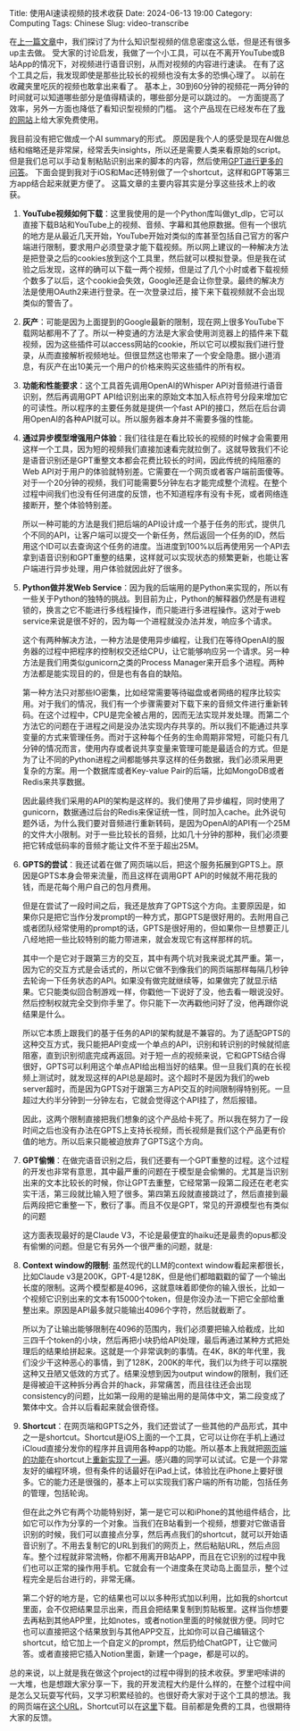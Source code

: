 Title: 使用AI速读视频的技术收获
Date: 2024-06-13 19:00
Category: Computing
Tags: Chinese
Slug: video-transcribe

在[上一篇文章](/writing-and-video.html)中，我们探讨了为什么知识型视频的信息密度这么低，但是还有很多up主去做。
受大家的讨论启发，我做了一个小工具，可以在不离开YouTube或B站App的情况下，对视频进行语音识别，从而对视频的内容进行速读。
在有了这个工具之后，我发现即使是那些比较长的视频也没有太多的恐惧心理了。
以前在收藏夹里吃灰的视频也敢拿出来看了。
基本上，30到60分钟的视频花一两分钟的时间就可以知道哪些部分是值得精读的，哪些部分是可以跳过的。
一方面提高了效率，另外一方面也降低了看知识型视频的门槛。
这个产品现在已经发布在了[我的网站](https://yage.ai/caption/)上给大家免费使用。

我目前没有把它做成一个AI summary的形式。
原因是我个人的感受是现在AI做总结和缩略还是非常屎，经常丢失insights，所以还是需要人类来看原始的script。
但是我们总可以手动复制粘贴识别出来的脚本的内容，然后使用[GPT进行更多的问答](/GPT-API-usage-creation.html)。
下面会提到我对于iOS和Mac还特别做了一个shortcut，这样和GPT等第三方app结合起来就更方便了。
这篇文章的主要内容其实是分享这些技术上的收获。

1. **YouTube视频如何下载**：这里我使用的是一个Python库叫做yt_dlp，它可以直接下载B站和YouTube上的视频、音频、字幕和其他原数据。但有一个很坑的地方是从最近几天开始，YouTube开始对类似的库甚至包括自己官方的客户端进行限制，要求用户必须登录才能下载视频。所以网上建议的一种解决方法是把登录之后的cookies放到这个工具里，然后就可以模拟登录。但是我在试验之后发现，这样的确可以下载一两个视频，但是过了几个小时或者下载视频个数多了以后，这个cookie会失效，Google还是会让你登录。最终的解决方法是使用OAuth2来进行登录。在一次登录过后，接下来下载视频就不会出现类似的警告了。

2. **灰产**：可能是因为上面提到的Google最新的限制，现在网上很多YouTube下载网站都用不了了。所以一种变通的方法是大家会使用浏览器上的插件来下载视频，因为这些插件可以access网站的cookie，所以它可以模拟我们进行登录，从而直接解析视频地址。但很显然这也带来了一个安全隐患。据小道消息，有灰产在出10美元一个用户的价格来购买这些插件的所有权。

3. **功能和性能要求**：这个工具首先调用OpenAI的Whisper API对音频进行语音识别，然后再调用GPT API给识别出来的原始文本加入标点符号分段来增加它的可读性。所以程序的主要任务就是提供一个fast API的接口，然后在后台调用OpenAI的各种API就可以。所以服务器本身并不需要多强的性能。

4. **通过异步模型增强用户体验**：我们往往是在看比较长的视频的时候才会需要用这样一个工具，因为短的视频我们直接加速看完就拉倒了。这就导致我们不论是语音识别还是GPT重整文本都会花费比较长的时间，因此传统的纯阻塞的Web API对于用户的体验就特别差。它需要在一个网页或者客户端前面傻等。对于一个20分钟的视频，我们可能需要5分钟左右才能完成整个流程。在整个过程中间我们也没有任何进度的反馈，也不知道程序有没有卡死，或者网络连接断开，整个体验特别差。

    所以一种可能的方法是我们把后端的API设计成一个基于任务的形式，提供几个不同的API，让客户端可以提交一个新任务，然后返回一个任务的ID，然后用这个ID可以去查询这个任务的进度。当进度到100%以后再使用另一个API去拿到语音识别和GPT重整的结果，这样就可以实现状态的频繁更新，也能让客户端进行异步处理，用户体验就因此好了很多。

5. **Python做并发Web Service**：因为我的后端用的是Python来实现的，所以有一些关于Python的独特的挑战。到目前为止，Python的解释器仍然是有进程锁的，换言之它不能进行多线程操作，而只能进行多进程操作。这对于web service来说是很不好的，因为每一个进程就没办法并发，响应多个请求。

    这个有两种解决方法，一种方法是使用异步编程，让我们在等待OpenAI的服务器的过程中把程序的控制权交还给CPU，让它能够响应另一个请求。另一种方法是我们用类似gunicorn之类的Process Manager来开启多个进程。两种方法都是能实现目的的，但是也有各自的缺陷。

    第一种方法只对那些IO密集，比如经常需要等待磁盘或者网络的程序比较实用。对于我们的情况，我们有一个步骤需要对下载下来的音频文件进行重新转码。在这个过程中，CPU是完全被占用的，因而无法实现并发处理。而第二个方法它的问题在于进程之间是没办法实现内存共享的。所以我们不能通过共享变量的方式来管理任务。而对于这种每个任务的生命周期非常短，可能只有几分钟的情况而言，使用内存或者说共享变量来管理可能是最适合的方式。但是为了让不同的Python进程之间都能够共享这样的任务数据，我们必须采用更复杂的方案。用一个数据库或者Key-value Pair的后端，比如MongoDB或者Redis来共享数据。

    因此最终我们采用的API的架构是这样的。我们使用了异步编程，同时使用了gunicorn，数据通过后台的Redis来保证统一性，同时加入cache。此外说句题外话，为什么我们要对音频进行重新转码，是因为OpenAI的API有一个25M的文件大小限制。对于一些比较长的音频，比如几十分钟的那种，我们必须要把它转成低码率的音频才能让文件不至于超出25M。

6. **GPTS的尝试**：我还试着在做了网页端以后，把这个服务拓展到GPTS上。原因是GPTS本身会带来流量，而且这样在调用GPT API的时候就不用花我的钱，而是花每个用户自己的包月费用。

    但是在尝试了一段时间之后，我还是放弃了GPTS这个方向。主要原因是，如果你只是把它当作分发prompt的一种方式，那GPTS是很好用的。去附用自己或者团队经常使用的prompt的话，GPTS是很好用的，但如果你一旦想要正儿八经地把一些比较特别的能力带进来，就会发现它有这样那样的坑。

    其中一个是它对于跟第三方的交互，其中有两个坑对我来说尤其严重。第一，因为它的交互方式是会话式的，所以它做不到像我们的网页端那样每隔几秒钟去轮询一下任务状态的API。如果没有做完就继续等，如果做完了就显示结果。它只能类似回合制游戏一样，你戳他一下说好了没，他去看一眼说没好。然后控制权就完全交到你手里了。你只能下一次再戳他问好了没，他再跟你说结果是什么。

    所以它本质上跟我们的基于任务的API的架构就是不兼容的。为了适配GPTS的这种交互方式，我只能把API变成一个单点的API，识别和转识别的时候就彻底阻塞，直到识别彻底完成再返回。对于短一点的视频来说，它和GPTS结合得很好，GPTS可以利用这个单点API给出相当好的结果。但一旦我们真的在长视频上测试时，就发现这样的API总是超时。这个超时不是因为我们的web server超时，而是因为GPTS对于跟第三方API交互的时间限制得特别死。一旦超过大约半分钟到一分钟左右，它就会觉得这个API挂了，然后报错。

    因此，这两个限制直接把我们想象的这个产品给卡死了。所以我在努力了一段时间之后也没有办法在GPTS上支持长视频，而长视频是我们这个产品更有价值的地方。所以后来只能被迫放弃了GPTS这个方向。

7. **GPT偷懒**：在做完语音识别之后，我们还要有一个GPT重整的过程。这个过程的开发也非常有意思，其中最严重的问题在于模型是会偷懒的。尤其是当识别出来的文本比较长的时候，你让GPT去重整，它经常第一段第二段还在老老实实干活，第三段就比输入短了很多。第四第五段就直接跳过了，然后直接到最后两段把它重整一下，敷衍了事。而且不仅是GPT，常见的开源模型也有类似的问题

    这方面表现最好的是Claude V3，不论是最便宜的haiku还是最贵的opus都没有偷懒的问题。但是它有另外一个很严重的问题，就是:

8. **Context window的限制**: 虽然现代的LLM的context window看起来都很长，比如Claude v3是200K，GPT-4是128K，但是他们都暗戳戳的留了一个输出长度的限制。这两个模型都是4096，这就意味着即使你的输入很长，比如一个视频它识别出来的文本有15000个token，但是你没办法一下把它全部给重整出来。原因是API最多就只能输出4096个字符，然后就截断了。

    所以为了让输出能够限制在4096的范围内，我们必须要把输入给截成，比如三四千个token的小块，然后再把小块扔给API处理，最后再通过某种方式把处理后的结果给拼起来。这就是一个非常讽刺的事情。在4K，8K的年代里，我们没少干这种恶心的事情，到了128K，200K的年代，我们以为终于可以摆脱这种又丑陋又低效的方式了。结果没想到因为output window的限制，我们还是得被迫干这种拆分再合并的hack，非常痛苦，而且往往还会出现consistency的问题，比如第一段用的是输出用的是简体中文，第二段变成了繁体中文。合并以后看起来就会很奇怪。

8. **Shortcut**：在网页端和GPTS之外，我们还尝试了一些其他的产品形式，其中之一是shortcut。Shortcut是iOS上面的一个工具，它可以让你在手机上通过iCloud直接分发你的程序并且调用各种app的功能。所以基本上我就把[网页端的功能](/wechat-bot.html)在shortcut上[重新实现了一遍](https://www.icloud.com/shortcuts/4db043a4acb74152be3d8833afaeb9c2)。感兴趣的同学可以试试。它是一个非常友好的编程环境，但有条件的话最好在iPad上试，体验比在iPhone上要好很多。它的能力还是很强的，基本上可以实现我们客户端的所有功能，包括任务的管理，包括轮询。

    但在此之外它有两个功能特别好，第一是它可以和iPhone的其他组件结合，比如它可以作为分享的一个对象。当我们在B站看到一个视频，想要对它做语音识别的时候，我们可以直接点分享，然后再点我们的shortcut，就可以开始语音识别了。不用去复制它的URL到我们的网页上，然后粘贴URL，然后点回车。整个过程就非常流畅，你都不用离开B站APP，而且在它识别的过程中我们也可以正常的操作用手机。它就会有一个进度条在灵动岛上面显示，整个过程完全是后台进行的，非常无痛。
    
    第二个好的地方是，它的结果也可以以多种形式加以利用，比如我的shortcut里面，会不仅把结果显示出来，而且会把结果复制到剪贴板里。这样当你想要去再粘到其他APP里，比如notes，或者notion里面的时候就很方便。同时它也可以直接把这个结果放到与其他APP交互，比如你可以自己编辑这个shortcut，给它加上一个自定义的prompt，然后扔给ChatGPT，让它做问答。或者直接把它插入Notion里面，新建一个page，都是可以的。

总的来说，以上就是我在做这个project的过程中得到的技术收获。罗里吧嗦讲的一大堆，也是想跟大家分享一下，我的开发流程大约是什么样的，在整个过程中间是怎么又玩耍写代码，又学习积累经验的。也很好奇大家对于这个工具的想法。我的网页端在[这个URL](https://yage.ai/caption/)，Shortcut可以在[这里](https://www.icloud.com/shortcuts/4db043a4acb74152be3d8833afaeb9c2)下载。目前都是免费的工具，也很期待大家的反馈。